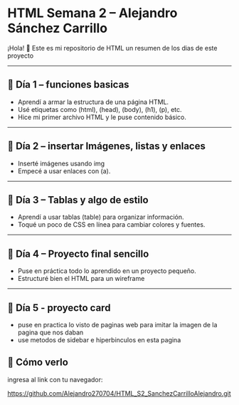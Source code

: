 # HTML Semana 2 – Alejandro Sánchez Carrillo

¡Hola! 👋 Este es mi repositorio de HTML un resumen de los dias de este proyecto

---

## 📅 Día 1 – funciones basicas
- Aprendí a armar la estructura de una página HTML.
- Usé etiquetas como (html), (head), (body), (h1), (p), etc.
- Hice mi primer archivo HTML y le puse contenido básico.


---

## 📅 Día 2 – insertar Imágenes, listas y enlaces
- Inserté imágenes usando img
- Empecé a usar enlaces con (a).

---

## 📅 Día 3 – Tablas y algo de estilo
- Aprendí a usar tablas (table) para organizar información.
- Toqué un poco de CSS en línea para cambiar colores y fuentes.


---

## 📅 Día 4 – Proyecto final sencillo
- Puse en práctica todo lo aprendido en un proyecto pequeño.
- Estructuré bien el HTML para un wireframe


---

## 📅 Día 5 - proyecto card 
- puse en practica lo visto de paginas web para imitar la imagen de la pagina que nos daban 
- use metodos de sidebar e hiperbinculos en esta pagina 
## 🚀 Cómo verlo
ingresa al link con tu navegador:

https://github.com/Alejandro270704/HTML_S2_SanchezCarrilloAlejandro.git